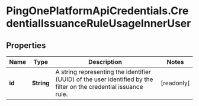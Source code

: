 # PingOnePlatformApiCredentials.CredentialIssuanceRuleUsageInnerUser

## Properties

Name | Type | Description | Notes
------------ | ------------- | ------------- | -------------
**id** | **String** | A string representing the identifier (UUID) of the user identified by the filter on the credential issuance rule. | [readonly] 



